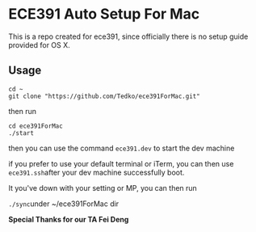 # ECE391 Auto Setup For Mac


This is a repo created for ece391, since officially there is no setup guide provided for OS X. 

## Usage

```fish
cd ~
git clone "https://github.com/Tedko/ece391ForMac.git"
```
then run 

```fish
cd ece391ForMac
./start
```

then you can use the command ```ece391.dev``` to start the dev machine


if you prefer to use your default terminal or iTerm, you can then use
```ece391.ssh```after your dev machine successfully boot.


It you've down with your setting or MP, you can then run 

```./sync```under ~/ece391ForMac dir





**Special Thanks for our TA Fei Deng**
